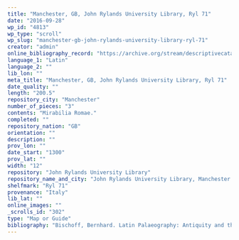 ```yaml
---
title: "Manchester, GB, John Rylands University Library, Ryl 71"
date: "2016-09-28"
wp_id: "4813"
wp_type: "scroll"
wp_slug: "manchester-gb-john-rylands-university-library-ryl-71"
creator: "admin"
online_bibliography_record: "https://archive.org/stream/descriptivecatal01johnuoft#page/137/mode/1up"
language_1: "Latin"
language_2: ""
lib_lon: ""
meta_title: "Manchester, GB, John Rylands University Library, Ryl 71"
date_quality: ""
length: "200.5"
repository_city: "Manchester"
number_of_pieces: "3"
contents: "Mirabilia Romae."
completed: ""
repository_nation: "GB"
orientation: ""
description: ""
prov_lon: ""
date_start: "1300"
prov_lat: ""
width: "12"
repository: "John Rylands University Library"
repository_name_and_city: "John Rylands University Library, Manchester GB"
shelfmark: "Ryl 71"
provenance: "Italy"
lib_lat: ""
online_images: ""
_scrolls_id: "302"
type: "Map or Guide"
bibliography: "Bischoff, Bernhard. Latin Palaeography: Antiquity and the Middle Ages. Cambridge: Cambridge University Press, 1990. 33 n.110."
---
```



